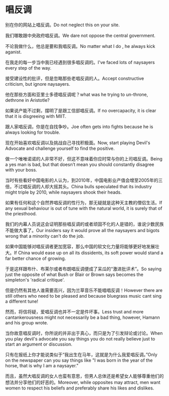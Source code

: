 # 唱反调

<p><span class="chinese">别在你的网站上唱反调。</span><span class="english">Do not neglect this on your site.</span></p>

<p><span class="chinese">我们哪敢跟中央政府唱反调。</span><span class="english">We dare not oppose the central government.</span></p>

<p><span class="chinese">不论我做什么，他总是要和我唱反调。</span><span class="english">No matter what I do , he always kick aganist.</span></p>

<p><span class="chinese">在我走的每一步当中我已经遇到很多唱反调的。</span><span class="english">I've faced lots of naysayers every step of the way.</span></p>

<p><span class="chinese">接受建设性的批评，但是忽略那些老唱反调的人。</span><span class="english">Accept constructive criticism, but ignore naysayers.</span></p>

<p><span class="chinese">他在那些方面和亚里士多德唱反调呢？</span><span class="english">what was he trying to un-throne, dethrone in Aristotle?</span></p>

<p><span class="chinese">如果说产能不过剩，摆明了是跟工信部唱反调。</span><span class="english">If no overcapacity, it is clear that it is disgreeing with MIIT.</span></p>

<p><span class="chinese">跟人家唱反调，你是在自找争吵。</span><span class="english">Joe often gets into fights because he is always looking for trouble.</span></p>

<p><span class="chinese">现在开始喜欢唱反调以及挑战自己寻找积极面。</span><span class="english">Now, start playing Devil's Advocate and challenge yourself to find the positive.</span></p>

<p><span class="chinese">做一个唯唯诺诺的人非常不好，但这不意味着你应时常与你的上司唱反调。</span><span class="english">Being a yes man is bad, but that doesn’t mean you should constantly disagree with your boss.</span></p>

<p><span class="chinese">当时有些看好中国电影的人认为，到2010年，中国电影业产值会增至2005年的三倍，不过唱反调的人却大摇其头。</span><span class="english">China bulls speculated that its industry might triple by 2010, while naysayers shook their heads.</span></p>

<p><span class="chinese">如果有任何和这个自然界唱反调的性行为，那无疑就是这种天主教的僧侣生活。</span><span class="english">If any sexual behaviour is out of tune with the natural world, it is surely that of the priesthood.</span></p>

<p><span class="chinese">我们的内幕人员说这会证明那些唱反调的或者顽固不化的人是错的，谁说少数民族不能做大事了。</span><span class="english">Our insiders say it would prove all the naysayers and bigots wrong that a minority can't do the job.</span></p>

<p><span class="chinese">如果中国能够对唱反调者更加宽容，那么中国的软文化力量将能够更好地发展壮大。</span><span class="english">If China would ease up on all its dissidents, its soft power would stand a far better chance of growing.</span></p>

<p><span class="chinese">于是这样跟布什、布莱尔或者布朗唱反调便成了呆瓜的“激进批评术”。</span><span class="english">So saying just the opposite of what Bush or Blair or Brown says becomes the simpleton's 'radical critique'.</span></p>

<p><span class="chinese">但是仍然有其他人谁需要高兴，因为兰草音乐不能唱唱反调！</span><span class="english">However there are still others who need to be pleased and because bluegrass music cant sing a different tune!</span></p>

<p><span class="chinese">然而，将信将疑，爱唱反调也并不一定是件坏事。</span><span class="english">Less trust and more cantankerousness might not necessarily be a bad thing, however, Hamann and his group wrote.</span></p>

<p><span class="chinese">当你故意唱反调时，你所说的并非出于真心，而只是为了引发辩论或讨论。</span><span class="english">When you play devil's advocate you say things you do not really believe just to start an argument or discussion.</span></p>

<p><span class="chinese">只有在报纸上你才能说类似于“我出生在马年，这就是为什么我爱唱反调。”</span><span class="english">Only on the newspaper can you say things like "I was born in the year of the horse, that is why I am a naysayer."</span></p>

<p><span class="chinese">而且，虽然大唱反调的女人也蛮有意思，但男人总体还是希望女人能够尊重他们的想法并分享他们的好恶的。</span><span class="english">Moreover, while opposites may attract, men want women to respect his beliefs and preferably share his likes and dislikes.</span></p>

